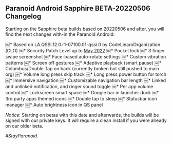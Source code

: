 ## Paranoid Android Sapphire BETA-20220506 Changelog

Starting on the Sapphire beta builds based on 20220506 and after, you will find the next changes with-in the Paranoid Android:

￼*  Based on LA.QSSI.12.0.r1-07100.01-qssi.0 by CodeLinaroOrganization (CLO)
￼*  Security Patch Level up to [May 2022](https://source.android.com/security/bulletin/2021-05-01)
￼*  Pocket lock
￼*  3 finger swipe screenshot
￼*  Face-based auto-rotate settings
￼*  Custom vibration patterns
￼*  Screen off gestures
￼*  Adaptive playback (smart pause)
￼*  Columbus/Double Tap on back (currently broken but still pushed to main org)
￼*  Volume long press skip track
￼*  Long press power button for torch
￼*  Immersive navigation
￼*  Customizable navigation bar length
￼*  Linked and unlinked notification, and ringer sound toggle
￼*  Per app volume control
￼*  Lockscreen smart space
￼*  Google bar in launcher dock
￼*  3rd party apps themed icons
￼*  Double tap to sleep
￼*  Statusbar icon manager
￼*  Auto brightness icon in QS panel

*Notice*: Starting on betas with this date and afterwards, the builds will be signed with our private keys.
It will require a clean install if you were already on our older beta.

*#StayParanoid*
